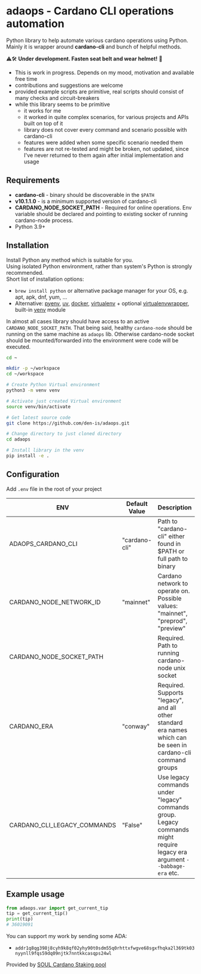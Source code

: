 # adaops - Cardano CLI operations automation

Python library to help automate various cardano operations using Python.  
Mainly it is wrapper around **cardano-cli** and bunch of helpful methods.

:warning::hammer_and_wrench: **Under development. Fasten seat belt and wear helmet!** :construction_worker:

- This is work in progress. Depends on my mood, motivation and available free time
- contributions and suggestions are welcome
- provided example scripts are primitive, real scripts should consist of many checks and circuit-breakers
- while this library seems to be primitive
  - it works for me
  - it worked in quite complex scenarios, for various projects and APIs built on top of it
  - library does not cover every command and scenario possible with cardano-cli
  - features were added when some specific scenario needed them
  - features are not re-tested and might be broken, not updated, since I've never returned to them again after initial implementation and usage

## Requirements

- **cardano-cli** - binary should be discoverable in the `$PATH`
- **v10.1.1.0** - is a minimum supported version of cardano-cli
- **CARDANO_NODE_SOCKET_PATH** - Required for online operations. Env variable should be declared and pointing to existing socker of running cardano-node process.
- Python 3.9+

## Installation

Install Python any method which is suitable for you.  
Using isolated Python environment, rather than system's Python is strongly recommended.  
Short list of installation options:

- `brew install python` or alternative package manager for your OS, e.g. apt, apk, dnf, yum, ...
- Alternative: [pyenv](https://github.com/pyenv/pyenv), [uv](https://github.com/astral-sh/uv), [docker](https://hub.docker.com/_/python), [virtualenv](https://virtualenv.pypa.io/en/stable/) + optional [virtualenvwrapper](https://virtualenvwrapper.readthedocs.io/en/stable/), built-in [venv](https://docs.python.org/3/library/venv.html) module

In almost all cases library should have access to an active `CARDANO_NODE_SOCKET_PATH`.
That being said, healthy `cardano-node` should be running on the same machine as `adaops` lib.
Otherwise cardano-node socket should be mounted/forwarded into the environment were code will be executed.

```sh
cd ~

mkdir -p ~/workspace
cd ~/workspace

# Create Python Virtual environment
python3 -m venv venv

# Activate just created Virtual environment
source venv/bin/activate

# Get latest source code
git clone https://github.com/den-is/adaops.git

# Change directory to just cloned directory
cd adaops

# Install library in the venv
pip install -e .
```

## Configuration

Add `.env` file in the root of your project

| ENV                         | Default Value | Description                                                                                                               |
| --------------------------- | ------------- | ------------------------------------------------------------------------------------------------------------------------- |
| ADAOPS_CARDANO_CLI          | "cardano-cli" | Path to "cardano-cli" either found in $PATH or full path to binary                                                        |
| CARDANO_NODE_NETWORK_ID     | "mainnet"     | Cardano network to operate on. Possible values: "mainnet", "preprod", "preview"                                           |
| CARDANO_NODE_SOCKET_PATH    |               | Required. Path to running cardano-node unix socket                                                                        |
| CARDANO_ERA                 | "conway"      | Required. Supports "legacy", and all other standard era names which can be seen in cardano-cli command groups             |
| CARDANO_CLI_LEGACY_COMMANDS | "False"       | Use legacy commands under "legacy" commands group. Legacy commands might require legacy era argument `--babbage-era` etc. |

## Example usage

```py
from adaops.var import get_current_tip
tip = get_current_tip()
print(tip)
# 36019091
```

You can support my work by sending some ADA:

- `addr1q8qg398j8cyh9k8qf02yhy90t0sdm55q0rhttxfwgve68sgxfhqka2l369tk03nyynll9fqs59dq09njtk7nntkkcasqps24wl`

Provided by [SOUL Cardano Staking pool](https://pooltool.io/pool/3866bed6c94a75ab0290bc86d83467c6557cf2275e8d49b3d727c78c)
